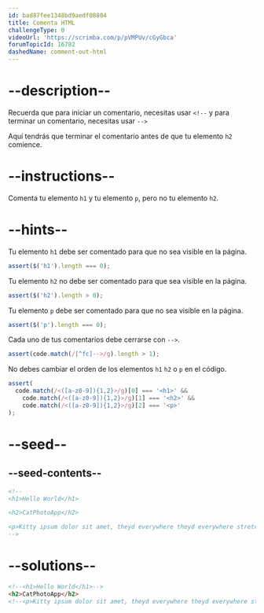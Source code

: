 ```yaml
---
id: bad87fee1348bd9aedf08804
title: Comenta HTML
challengeType: 0
videoUrl: 'https://scrimba.com/p/pVMPUv/cGyGbca'
forumTopicId: 16782
dashedName: comment-out-html
---
```


# --description--

Recuerda que para iniciar un comentario, necesitas usar `<!--` y para terminar un comentario, necesitas usar `-->`

Aquí tendrás que terminar el comentario antes de que tu elemento `h2` comience.

# --instructions--

Comenta tu elemento `h1` y tu elemento `p`, pero no tu elemento `h2`.

# --hints--

Tu elemento `h1` debe ser comentado para que no sea visible en la página.

```js
assert($('h1').length === 0);
```

Tu elemento `h2` no debe ser comentado para que sea visible en la página.

```js
assert($('h2').length > 0);
```

Tu elemento `p` debe ser comentado para que no sea visible en la página.

```js
assert($('p').length === 0);
```

Cada uno de tus comentarios debe cerrarse con `-->`.

```js
assert(code.match(/[^fc]-->/g).length > 1);
```

No debes cambiar el orden de los elementos `h1` `h2` o `p` en el código.

```js
assert(
  code.match(/<([a-z0-9]){1,2}>/g)[0] === '<h1>' &&
    code.match(/<([a-z0-9]){1,2}>/g)[1] === '<h2>' &&
    code.match(/<([a-z0-9]){1,2}>/g)[2] === '<p>'
);
```

# --seed--

## --seed-contents--

```html
<!--
<h1>Hello World</h1>

<h2>CatPhotoApp</h2>

<p>Kitty ipsum dolor sit amet, theyd everywhere theyd everywhere stretching attack your ankles chase the red dot, hairball run catnip eat the grass sniff.</p>
-->
```

# --solutions--

```html
<!--<h1>Hello World</h1>-->
<h2>CatPhotoApp</h2> 
<!--<p>Kitty ipsum dolor sit amet, theyd everywhere theyd everywhere stretching attack your ankles chase the red dot, hairball run catnip eat the grass sniff.</p> -->
```
